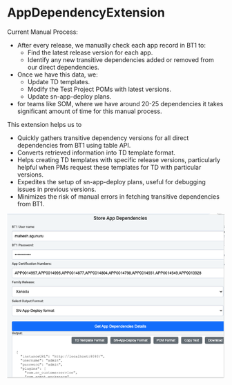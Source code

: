 # AppDependencyExtension

Current Manual Process:

- After every release, we manually check each app record in BT1 to:
    - Find the latest release version for each app.
    - Identify any new transitive dependencies added or removed from our direct dependencies.
- Once we have this data, we:
    - Update TD templates.
    - Modify the Test Project POMs with latest versions.
    - Update sn-app-deploy plans.
- for teams like SOM, where we have around 20-25 dependencies it takes significant amount of time for this manual process.

This extension helps us to

- Quickly gathers transitive dependency versions for all direct dependencies from BT1 using table API.
- Converts retrieved information into TD template format.
- Helps creating TD templates with specific release versions, particularly helpful when PMs request these templates for TD with particular versions.
- Expedites the setup of sn-app-deploy plans, useful for debugging issues in previous versions.
- Minimizes the risk of manual errors in fetching transitive dependencies from BT1.

<img src="sample.png" alt="Alt text" width="800">
